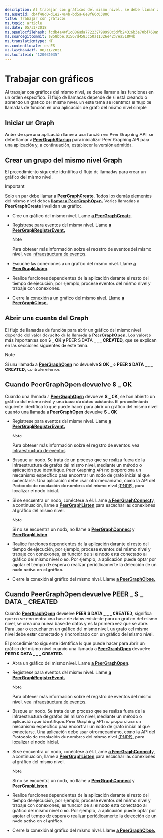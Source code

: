 ```yaml
---
description: Al trabajar con gráficos del mismo nivel, se debe llamar a las funciones en un orden específico. El flujo de llamadas depende de si está creando o abriendo un gráfico del mismo nivel. En este tema se identifica el flujo de llamadas de función en una aplicación de grafo del mismo nivel simple.
ms.assetid: cb4f48d0-d1e2-4a4b-bd5a-6e8f66d03806
title: Trabajar con gráficos
ms.topic: article
ms.date: 05/31/2018
ms.openlocfilehash: fcdb4a40f1c086ada772239798990c3dfb24326b3e70bd768a95eacc35ee384b
ms.sourcegitcommit: e858bbe701567d4583c50a11326e42d7ea51804b
ms.translationtype: MT
ms.contentlocale: es-ES
ms.lasthandoff: 08/11/2021
ms.locfileid: "120034035"
---
```

# <a name="working-with-graphs"></a>Trabajar con gráficos

Al trabajar con gráficos del mismo nivel, se debe llamar a las funciones en un orden específico. El flujo de llamadas depende de si está creando o abriendo un gráfico del mismo nivel. En este tema se identifica el flujo de llamadas de función en una aplicación de grafo del mismo nivel simple.

## <a name="starting-up-a-graph"></a>Iniciar un Graph

Antes de que una aplicación llame a una función en Peer Graphing API, se debe llamar a [**PeerGraphStartup**](/windows/desktop/api/P2P/nf-p2p-peergraphstartup) para inicializar Peer Graphing API para una aplicación y, a continuación, establecer la versión admitida.

## <a name="creating-a-peer-graph"></a>Crear un grupo del mismo nivel Graph

El procedimiento siguiente identifica el flujo de llamadas para crear un gráfico del mismo nivel.

> [!IMPORTANT]
> Solo un par debe llamar a [**PeerGraphCreate**](/windows/desktop/api/P2P/nf-p2p-peergraphcreate). Todos los demás elementos del mismo nivel deben [**llamar a PeerGraphOpen.**](/windows/desktop/api/P2P/nf-p2p-peergraphopen) Varias llamadas a **PeerGraphCreate** invalidan un gráfico.

 

-   Cree un gráfico del mismo nivel. Llame [**a PeerGraphCreate**](/windows/desktop/api/P2P/nf-p2p-peergraphcreate).
-   Regístrese para eventos del mismo nivel. Llame [**a PeerGraphRegisterEvent.**](/windows/desktop/api/P2P/nf-p2p-peergraphregisterevent)
    > [!Note]  
    > Para obtener más información sobre el registro de eventos del mismo nivel, vea [Infraestructura de eventos](peer-events-infrastructure.md).

     

-   Escuche las conexiones a un gráfico del mismo nivel. Llame [**a PeerGraphListen**](/windows/desktop/api/P2P/nf-p2p-peergraphlisten).
-   Realice funciones dependientes de la aplicación durante el resto del tiempo de ejecución, por ejemplo, procese eventos del mismo nivel y trabaje con conexiones.
-   Cierre la conexión a un gráfico del mismo nivel. Llame [**a PeerGraphClose.**](/windows/desktop/api/P2P/nf-p2p-peergraphclose)

## <a name="opening-a-peer-graph"></a>Abrir una cuenta del Graph

El flujo de llamadas de función para abrir un gráfico del mismo nivel depende del valor devuelto de la llamada a [**PeerGraphOpen.**](/windows/desktop/api/P2P/nf-p2p-peergraphopen) Los valores más importantes son **S \_ OK y** PEER S DATA **\_ \_ \_ CREATED,** que se explican en las secciones siguientes de este tema.

> [!Note]  
> Si una llamada a [**PeerGraphOpen**](/windows/desktop/api/P2P/nf-p2p-peergraphopen) no devuelve **S OK \_ o** **PEER S DATA \_ \_ \_ CREATED,** controle el error.

 

## <a name="when-peergraphopen-returns-s_ok"></a>Cuando PeerGraphOpen devuelve S \_ OK

Cuando una llamada a [**PeerGraphOpen**](/windows/desktop/api/P2P/nf-p2p-peergraphopen) devuelve **S \_ OK**, se han abierto un gráfico del mismo nivel y una base de datos existente. El procedimiento siguiente identifica lo que puede hacer para abrir un gráfico del mismo nivel cuando una llamada a **PeerGraphOpen** devuelve **S \_ OK**

-   Regístrese para eventos del mismo nivel. Llame [**a PeerGraphRegisterEvent.**](/windows/desktop/api/P2P/nf-p2p-peergraphregisterevent)
    > [!Note]  
    > Para obtener más información sobre el registro de eventos, vea [Infraestructura de eventos](peer-events-infrastructure.md).

     

-   Busque un nodo. Se trata de un proceso que se realiza fuera de la infraestructura de grafos del mismo nivel, mediante un método o aplicación que identifique. Peer Graphing API no proporciona un mecanismo específico para encontrar un nodo de grafo inicial al que conectarse. Una aplicación debe usar otro mecanismo, como la API del Protocolo de resolución de nombres del mismo nivel [(PNRP),](pnrp-namespace-provider-api.md) para localizar el nodo inicial.
-   Si se encuentra un nodo, conéctese a él. Llame [**a PeerGraphConnect**](/windows/desktop/api/P2P/nf-p2p-peergraphconnect)y, a continuación, llame a [**PeerGraphListen**](/windows/desktop/api/P2P/nf-p2p-peergraphlisten) para escuchar las conexiones al gráfico del mismo nivel.
    > [!Note]  
    > Si no se encuentra un nodo, no llame a [**PeerGraphConnect**](/windows/desktop/api/P2P/nf-p2p-peergraphconnect) y [**PeerGraphListen**](/windows/desktop/api/P2P/nf-p2p-peergraphlisten).

     

-   Realice funciones dependientes de la aplicación durante el resto del tiempo de ejecución, por ejemplo, procese eventos del mismo nivel y trabaje con conexiones, en función de si el nodo está conectado al gráfico del mismo nivel o no. Por ejemplo, la aplicación puede optar por agotar el tiempo de espera o realizar periódicamente la detección de un nodo activo en el gráfico.
-   Cierre la conexión al gráfico del mismo nivel. Llame [**a PeerGraphClose.**](/windows/desktop/api/P2P/nf-p2p-peergraphclose)

## <a name="when-peergraphopen-returns-peer_s_data_created"></a>Cuando PeerGraphOpen devuelve PEER \_ S \_ DATA \_ CREATED

Cuando [**PeerGraphOpen**](/windows/desktop/api/P2P/nf-p2p-peergraphopen) devuelve **PEER S DATA \_ \_ \_ CREATED**, significa que no se encuentra una base de datos existente para un gráfico del mismo nivel, se crea una nueva base de datos y es la primera vez que se abre. Para usar o escuchar en un gráfico del mismo nivel, un grafo del mismo nivel debe estar conectado y sincronizado con un gráfico del mismo nivel.

El procedimiento siguiente identifica lo que puede hacer para abrir un gráfico del mismo nivel cuando una llamada a [**PeerGraphOpen**](/windows/desktop/api/P2P/nf-p2p-peergraphopen) devuelve **PEER S DATA \_ \_ \_ CREATED**.

-   Abra un gráfico del mismo nivel. Llame [**a PeerGraphOpen**](/windows/desktop/api/P2P/nf-p2p-peergraphopen).
-   Regístrese para eventos del mismo nivel. Llame [**a PeerGraphRegisterEvent.**](/windows/desktop/api/P2P/nf-p2p-peergraphregisterevent)
    > [!Note]  
    > Para obtener más información sobre el registro de eventos del mismo nivel, vea [Infraestructura de eventos](peer-events-infrastructure.md).

     

-   Busque un nodo. Se trata de un proceso que se realiza fuera de la infraestructura de grafos del mismo nivel, mediante un método o aplicación que identifique. Peer Graphing API no proporciona un mecanismo específico para encontrar un nodo de grafo inicial al que conectarse. Una aplicación debe usar otro mecanismo, como la API del Protocolo de resolución de nombres del mismo nivel [(PNRP),](pnrp-namespace-provider-api.md) para localizar el nodo inicial.
-   Si se encuentra un nodo, conéctese a él. Llame [**a PeerGraphConnect**](/windows/desktop/api/P2P/nf-p2p-peergraphconnect)y, a continuación, llame a [**PeerGraphListen**](/windows/desktop/api/P2P/nf-p2p-peergraphlisten) para escuchar las conexiones al gráfico del mismo nivel.
    > [!Note]  
    > Si no se encuentra un nodo, no llame a [**PeerGraphConnect**](/windows/desktop/api/P2P/nf-p2p-peergraphconnect) y [**PeerGraphListen**](/windows/desktop/api/P2P/nf-p2p-peergraphlisten).

     

-   Realice funciones dependientes de la aplicación durante el resto del tiempo de ejecución, por ejemplo, procese eventos del mismo nivel y trabaje con conexiones, en función de si el nodo está conectado al gráfico del mismo nivel o no. Por ejemplo, la aplicación puede optar por agotar el tiempo de espera o realizar periódicamente la detección de un nodo activo en el gráfico.
-   Cierre la conexión al gráfico del mismo nivel. Llame [**a PeerGraphClose.**](/windows/desktop/api/P2P/nf-p2p-peergraphclose)

 

 




